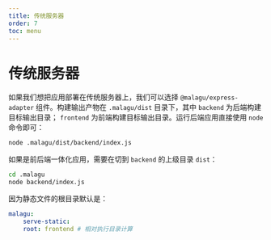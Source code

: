 ```yaml
---
title: 传统服务器
order: 7
toc: menu
---
```


# 传统服务器

如果我们想把应用部署在传统服务器上，我们可以选择 `@malagu/express-adapter` 组件。构建输出产物在 `.malagu/dist` 目录下，其中 `backend` 为后端构建目标输出目录； `frontend` 为前端构建目标输出目录。运行后端应用直接使用 `node` 命令即可：
```bash
node .malagu/dist/backend/index.js
```


如果是前后端一体化应用，需要在切到 `backend` 的上级目录 `dist`：
```bash
cd .malagu
node backend/index.js
```
因为静态文件的根目录默认是：
```yaml
malagu:
	serve-static:
  	root: frontend # 相对执行目录计算
```
